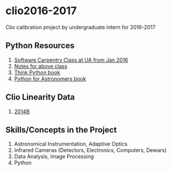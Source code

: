 # clio2016-2017
Clio calibration project by undergraduate intern for 2016-2017

## Python Resources
1. [Software Carpentry Class at UA from Jan 2016](http://bjoyce3.github.io/2016-01-30-UofArizonaIntroPython/)
2. [Notes for above class](http://pad.software-carpentry.org/2016-01-30-UofArizonaIntroPython)
3. [Think Python book](http://www.greenteapress.com/thinkpython/thinkpython.pdf)
4. [Python for Astronomers book](https://prappleizer.github.io/textbook.pdf)

## Clio Linearity Data
1. [2014B](https://zero.as.arizona.edu/wiki/pages/M5G9b1f4/Calibration_Data__2014B.html)

## Skills/Concepts in the Project
1. Astronomical Instrumentation, Adaptive Optics
2. Infrared Cameras (Detectors, Electronics, Computers, Dewars)
3. Data Analysis, Image Processing
4. Python
